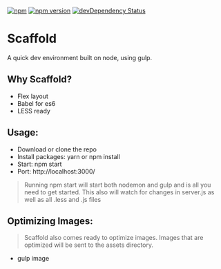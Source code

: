 [![npm](https://img.shields.io/npm/v/npm.svg?maxAge=2592000)]()
[![npm version](https://badge.fury.io/js/express.svg)](https://badge.fury.io/js/express)
[![devDependency Status](https://david-dm.org/dwyl/esta/dev-status.svg)](https://david-dm.org/dwyl/esta#info=devDependencies)

# Scaffold
A quick dev environment built on node, using gulp.

<h2>Why Scaffold?</h2>
<ul>
  <li>Flex layout</li>
  <li>Babel for es6</li>
  <li>LESS ready</li>
</ul>

<h2>Usage:</h2>
<ul>
  <li>Download or clone the repo</li>
  <li>Install packages: yarn or npm install</li>
  <li>Start: npm start</li>
  <li>Port: http://localhost:3000/</li>
</ul>

> Running npm start will start both nodemon and gulp and is all you need to get started.
> This also will watch for changes in server.js as well as all .less and .js files

<h2>Optimizing Images:</h2>

> Scaffold also comes ready to optimize images. Images that are optimized will be sent to the assets directory.
<ul>
  <li>gulp image</li>
</ul>
